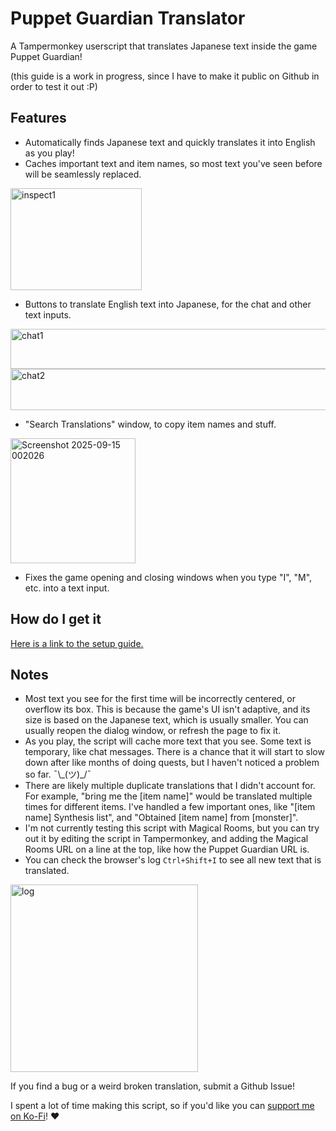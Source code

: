 # Puppet Guardian Translator

A Tampermonkey userscript that translates Japanese text inside the game Puppet Guardian!

(this guide is a work in progress, since I have to make it public on Github in order to test it out :P)

## Features
- Automatically finds Japanese text and quickly translates it into English as you play!
- Caches important text and item names, so most text you've seen before will be seamlessly replaced.
<img width="210" height="163" alt="inspect1" src="https://github.com/user-attachments/assets/843c2b27-46f5-4bcc-8d4c-ae38d73418bc" />


- Buttons to translate English text into Japanese, for the chat and other text inputs.
<img width="552" height="64" alt="chat1" src="https://github.com/user-attachments/assets/9658faa3-e103-4872-85d1-efed71c2f2c1" />
<img width="553" height="66" alt="chat2" src="https://github.com/user-attachments/assets/9d7b2293-ddc4-4706-8e7e-e0212bff46aa" />


- "Search Translations" window, to copy item names and stuff.
<img width="200" alt="Screenshot 2025-09-15 002026" src="https://github.com/user-attachments/assets/9d081d55-8e22-4c0c-8320-5ccbc2dc8884" />

- Fixes the game opening and closing windows when you type "I", "M", etc. into a text input.

## How do I get it
[Here is a link to the setup guide.](https://github.com/Antidissmist/Puppet-Guardian-Translator/wiki/Setup)

## Notes
- Most text you see for the first time will be incorrectly centered, or overflow its box. This is because the game's UI isn't adaptive, and its size is based on the Japanese text, which is usually smaller. You can usually reopen the dialog window, or refresh the page to fix it.
- As you play, the script will cache more text that you see. Some text is temporary, like chat messages. There is a chance that it will start to slow down after like months of doing quests, but I haven't noticed a problem so far. ¯\\\_(ツ)\_/¯
- There are likely multiple duplicate translations that I didn't account for. For example, "bring me the [item name]" would be translated multiple times for different items. I've handled a few important ones, like "[item name] Synthesis list", and "Obtained [item name] from [monster]".
- I'm not currently testing this script with Magical Rooms, but you can try out it by editing the script in Tampermonkey, and adding the Magical Rooms URL on a line at the top, like how the Puppet Guardian URL is.
- You can check the browser's log `Ctrl+Shift+I` to see all new text that is translated.
<img width="300" alt="log" src="https://github.com/user-attachments/assets/bd43fa6b-2fb3-4a77-9636-24bb8afc8ba2" />


If you find a bug or a weird broken translation, submit a Github Issue!

I spent a lot of time making this script, so if you'd like you can [support me on Ko-Fi](https://ko-fi.com/antidissmist)! ♥

